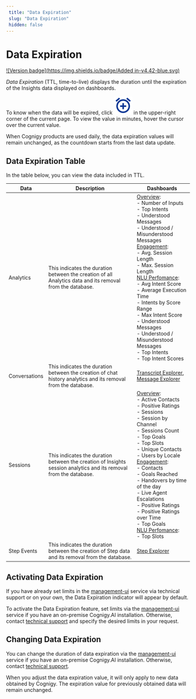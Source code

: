 ```yaml
---
 title: "Data Expiration" 
 slug: "Data Expiration" 
 hidden: false 
---
```

# Data Expiration

[![Version badge](https://img.shields.io/badge/Added in-v4.42-blue.svg)]({{config.site_url}})

*Data Expiration* (TTL, time-to-live) displays the duration until the expiration of the Insights data displayed on dashboards. 

To know when the data will be expired, click ![clock](images/icons/clock.svg) in the upper-right corner of the current page. To view the value in minutes, hover the cursor over the current value.

When Cognigy products are used daily, the data expiration values will remain unchanged, as the countdown starts from the last data update.

## Data Expiration Table

In the table below, you can view the data included in TTL.

| Data     | Description     | Dashboards| 
| -------- | ----------------|-----------| 
| Analytics| This indicates the duration between the creation of all Analytics data and its removal from the database.| [Overview](dashboard-overview.md): <br>- Number of Inputs <br>- Top Intents  <br>- Understood Messages  <br>- Understood / Misunderstood Messages<br> [Engagement](dashboard-engagement.md): <br>- Avg. Session Length<br> - Max. Session Length <br> [NLU Perfomance](dashboard-nlu-performance.md): <br> - Avg Intent Score <br> - Average Execution Time <br> - Intents by Score Range <br> - Max Intent Score <br> - Understood Messages <br> - Understood / Misunderstood Messages <br> - Top Intents <br> - Top Intent Scores <br> | 
| Conversations| This indicates the duration between the creation of chat history analytics and its removal from the database.| [Transcript Explorer](transcript-explorer.md), [Message Explorer](message-explorer.md)
| Sessions | This indicates the duration between the creation of Insights session analytics and its removal from the database.| [Overview](dashboard-overview.md): <br> - Active Contacts<br> - Positive Ratings<br> - Sessions<br> - Session by Channel<br> - Sessions Count<br> - Top Goals<br>- Top Slots<br> - Unique Contacts<br> - Users by Locale<br> [Engagement](dashboard-engagement.md): <br>- Contacts <br>- Goals Reached <br>- Handovers by time of the day <br>- Live Agent Escalations <br>- Positive Ratings <br>- Positive Ratings over Time <br>- Top Goals <br>[NLU Perfomance](dashboard-nlu-performance.md):<br>- Top Slots| 
| Step Events | This indicates the duration between the creation of Step data and its removal from the database.| [Step Explorer](step-explorer.md)| All

## Activating Data Expiration

If you have already set limits in the [management-ui](../ai/tools/management-ui.md#expiration-values-ttl-for-sensitive-data) service via technical support or on your own, the Data Expiration indicator will appear by default.

To activate the Data Expiration feature, set limits via the [management-ui](../ai/tools/management-ui.md#expiration-values-ttl-for-sensitive-data) service if you have an on-premise Cognigy.AI installation. Otherwise, contact [technical support](../help/get-help.md/#help-center) and specify the desired limits in your request.

## Changing Data Expiration

You can change the duration of data expiration via the [management-ui](../ai/tools/management-ui.md#expiration-values-ttl-for-sensitive-data) service if you have an on-premise Cognigy.AI installation. Otherwise, contact [technical support](../help/get-help.md/#help-center). 

When you adjust the data expiration value, it will only apply to new data obtained by Cognigy. The expiration value for previously obtained data will remain unchanged.